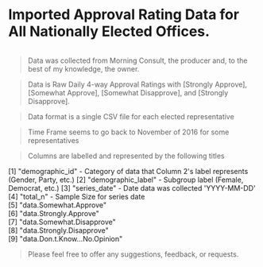 # Imported Approval Rating Data for All Nationally Elected Offices.
<a href=""><img src="https://i.imgur.com/IMgdgFa.png?s=100" title="" alt=""></a>

> Data was collected from Morning Consult, the producer and, to the best of my knowledge, the owner.

> Data is Raw Daily 4-way Approval Ratings with [Strongly Approve], [Somewhat Approve], [Somewhat Disapprove], and [Strongly Disapprove].

> Data format is a single CSV file for each elected representative

> Time Frame seems to go back to November of 2016 for some representatives

> Columns are labelled and represented by the following titles

[1] "demographic_id" - Category of data that Column 2's label represents (Gender, Party, etc.) 
[2] "demographic_label" - Subgroup label (Female, Democrat, etc.)
[3] "series_date" - Date data was collected 'YYYY-MM-DD'                 
[4] "total_n" - Sample Size for series date                     
[5] "data.Somewhat.Approve"       
[6] "data.Strongly.Approve"       
[7] "data.Somewhat.Disapprove"    
[8] "data.Strongly.Disapprove"    
[9] "data.Don.t.Know...No.Opinion"

> Please feel free to offer any suggestions, feedback, or requests.
